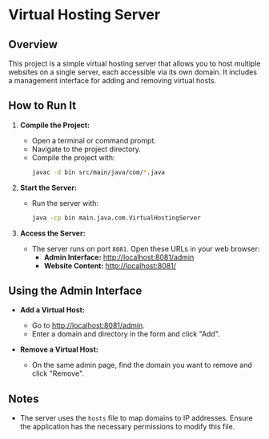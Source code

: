# Virtual Hosting Server

## Overview

This project is a simple virtual hosting server that allows you to host multiple websites on a single server, each accessible via its own domain. It includes a management interface for adding and removing virtual hosts.

## How to Run It

1. **Compile the Project:**
    - Open a terminal or command prompt.
    - Navigate to the project directory.
    - Compile the project with:
      ```bash
      javac -d bin src/main/java/com/*.java
      ```

2. **Start the Server:**
    - Run the server with:
      ```bash
      java -cp bin main.java.com.VirtualHostingServer
      ```

3. **Access the Server:**
    - The server runs on port `8081`. Open these URLs in your web browser:
        - **Admin Interface:** [http://localhost:8081/admin](http://localhost:8081/admin)
        - **Website Content:** [http://localhost:8081/<domain>](http://localhost:8081/<domain>)

## Using the Admin Interface

- **Add a Virtual Host:**
    - Go to [http://localhost:8081/admin](http://localhost:8081/admin).
    - Enter a domain and directory in the form and click "Add".

- **Remove a Virtual Host:**
    - On the same admin page, find the domain you want to remove and click "Remove".

## Notes

- The server uses the `hosts` file to map domains to IP addresses. Ensure the application has the necessary permissions to modify this file.

